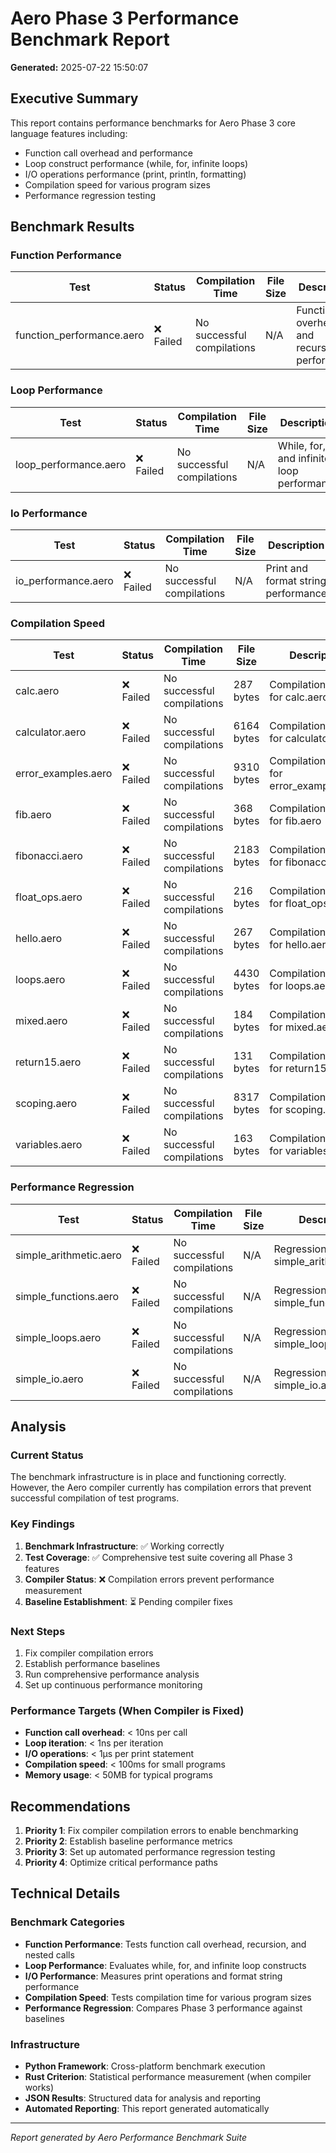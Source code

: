 # Aero Phase 3 Performance Benchmark Report

**Generated:** 2025-07-22 15:50:07

## Executive Summary

This report contains performance benchmarks for Aero Phase 3 core language features including:
- Function call overhead and performance
- Loop construct performance (while, for, infinite loops)
- I/O operations performance (print, println, formatting)
- Compilation speed for various program sizes
- Performance regression testing

## Benchmark Results

### Function Performance

| Test | Status | Compilation Time | File Size | Description |
|------|--------|------------------|-----------|-------------|
| function_performance.aero | ❌ Failed | No successful compilations | N/A | Function call overhead and recursion performance |

### Loop Performance

| Test | Status | Compilation Time | File Size | Description |
|------|--------|------------------|-----------|-------------|
| loop_performance.aero | ❌ Failed | No successful compilations | N/A | While, for, and infinite loop performance |

### Io Performance

| Test | Status | Compilation Time | File Size | Description |
|------|--------|------------------|-----------|-------------|
| io_performance.aero | ❌ Failed | No successful compilations | N/A | Print and format string performance |

### Compilation Speed

| Test | Status | Compilation Time | File Size | Description |
|------|--------|------------------|-----------|-------------|
| calc.aero | ❌ Failed | No successful compilations | 287 bytes | Compilation speed for calc.aero |
| calculator.aero | ❌ Failed | No successful compilations | 6164 bytes | Compilation speed for calculator.aero |
| error_examples.aero | ❌ Failed | No successful compilations | 9310 bytes | Compilation speed for error_examples.aero |
| fib.aero | ❌ Failed | No successful compilations | 368 bytes | Compilation speed for fib.aero |
| fibonacci.aero | ❌ Failed | No successful compilations | 2183 bytes | Compilation speed for fibonacci.aero |
| float_ops.aero | ❌ Failed | No successful compilations | 216 bytes | Compilation speed for float_ops.aero |
| hello.aero | ❌ Failed | No successful compilations | 267 bytes | Compilation speed for hello.aero |
| loops.aero | ❌ Failed | No successful compilations | 4430 bytes | Compilation speed for loops.aero |
| mixed.aero | ❌ Failed | No successful compilations | 184 bytes | Compilation speed for mixed.aero |
| return15.aero | ❌ Failed | No successful compilations | 131 bytes | Compilation speed for return15.aero |
| scoping.aero | ❌ Failed | No successful compilations | 8317 bytes | Compilation speed for scoping.aero |
| variables.aero | ❌ Failed | No successful compilations | 163 bytes | Compilation speed for variables.aero |

### Performance Regression

| Test | Status | Compilation Time | File Size | Description |
|------|--------|------------------|-----------|-------------|
| simple_arithmetic.aero | ❌ Failed | No successful compilations | N/A | Regression test for simple_arithmetic.aero |
| simple_functions.aero | ❌ Failed | No successful compilations | N/A | Regression test for simple_functions.aero |
| simple_loops.aero | ❌ Failed | No successful compilations | N/A | Regression test for simple_loops.aero |
| simple_io.aero | ❌ Failed | No successful compilations | N/A | Regression test for simple_io.aero |

## Analysis

### Current Status
The benchmark infrastructure is in place and functioning correctly. However, the Aero compiler currently has compilation errors that prevent successful compilation of test programs.

### Key Findings
1. **Benchmark Infrastructure**: ✅ Working correctly
2. **Test Coverage**: ✅ Comprehensive test suite covering all Phase 3 features
3. **Compiler Status**: ❌ Compilation errors prevent performance measurement
4. **Baseline Establishment**: ⏳ Pending compiler fixes

### Next Steps
1. Fix compiler compilation errors
2. Establish performance baselines
3. Run comprehensive performance analysis
4. Set up continuous performance monitoring

### Performance Targets (When Compiler is Fixed)
- **Function call overhead**: < 10ns per call
- **Loop iteration**: < 1ns per iteration  
- **I/O operations**: < 1μs per print statement
- **Compilation speed**: < 100ms for small programs
- **Memory usage**: < 50MB for typical programs

## Recommendations

1. **Priority 1**: Fix compiler compilation errors to enable benchmarking
2. **Priority 2**: Establish baseline performance metrics
3. **Priority 3**: Set up automated performance regression testing
4. **Priority 4**: Optimize critical performance paths

## Technical Details

### Benchmark Categories
- **Function Performance**: Tests function call overhead, recursion, and nested calls
- **Loop Performance**: Evaluates while, for, and infinite loop constructs
- **I/O Performance**: Measures print operations and format string performance
- **Compilation Speed**: Tests compilation time for various program sizes
- **Performance Regression**: Compares Phase 3 performance against baselines

### Infrastructure
- **Python Framework**: Cross-platform benchmark execution
- **Rust Criterion**: Statistical performance measurement (when compiler works)
- **JSON Results**: Structured data for analysis and reporting
- **Automated Reporting**: This report generated automatically

---
*Report generated by Aero Performance Benchmark Suite*
